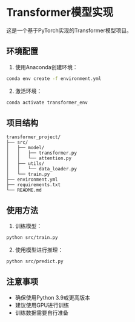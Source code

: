 # Transformer模型实现

这是一个基于PyTorch实现的Transformer模型项目。

## 环境配置

1. 使用Anaconda创建环境：
```bash
conda env create -f environment.yml
```

2. 激活环境：
```bash
conda activate transformer_env
```

## 项目结构

```
transformer_project/
├── src/
│   ├── model/
│   │   ├── transformer.py
│   │   └── attention.py
│   ├── utils/
│   │   └── data_loader.py
│   └── train.py
├── environment.yml
├── requirements.txt
└── README.md
```

## 使用方法

1. 训练模型：
```bash
python src/train.py
```

2. 使用模型进行推理：
```bash
python src/predict.py
```

## 注意事项

- 确保使用Python 3.9或更高版本
- 建议使用GPU进行训练
- 训练数据需要自行准备 